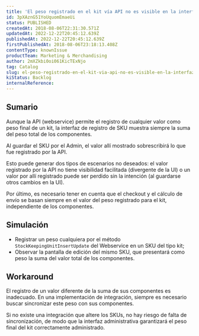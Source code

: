 ```yaml
---
title: 'El peso registrado en el kit vía API no es visible en la interfaz'
id: 3pXAznG51YoUquomEmaeUi
status: PUBLISHED
createdAt: 2018-08-06T22:31:30.571Z
updatedAt: 2022-12-22T20:45:12.639Z
publishedAt: 2022-12-22T20:45:12.639Z
firstPublishedAt: 2018-08-06T23:18:13.408Z
contentType: knownIssue
productTeam: Marketing & Merchandising
author: 2mXZkbi0oi061KicTExNjo
tag: Catalog
slug: el-peso-registrado-en-el-kit-via-api-no-es-visible-en-la-interfaz
kiStatus: Backlog
internalReference: 
---
```


## Sumario

Aunque la API (webservice) permite el registro de cualquier valor como peso final de un kit, la interfaz de registro de SKU muestra siempre la suma del peso total de los componentes.

Al guardar el SKU por el Admin, el valor allí mostrado sobrescribirá lo que fue registrado por la API.

Esto puede generar dos tipos de escenarios no deseados: el valor registrado por la API no tiene visibilidad facilitada (divergente de la UI) o un valor por allí registrado puede ser perdido sin la intención (al guardarse otros cambios en la UI).

Por último, es necesario tener en cuenta que el checkout y el cálculo de envío se basan siempre en el valor del peso registrado para el kit, independiente de los componentes.

## Simulación

- Registrar un peso cualquiera por el método `StockKeepingUnitInsertUpdate` del Webservice en un SKU del tipo kit;
- Observar la pantalla de edición del mismo SKU, que presentará como peso la suma del valor total de los componentes.

## Workaround

El registro de un valor diferente de la suma de sus componentes es inadecuado. En una implementación de integración, siempre es necesario buscar sincronizar este peso con sus componentes.

Si no existe una integración que altere los SKUs, no hay riesgo de falta de sincronización, de modo que la interfaz administrativa garantizará el peso final del kit correctamente administrado.

